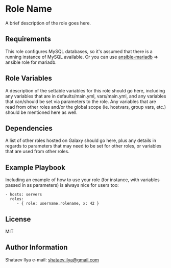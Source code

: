 Role Name
=========

A brief description of the role goes here.

Requirements
------------

This role configures MySQL databases, so it's assumed that there is a running instance of MySQL available. Or you can use [ansible-mariadb](https://github.com/dma-vitch/ansible/tree/master/mariadb-install/) => ansible role for mariadb.

Role Variables
--------------

A description of the settable variables for this role should go here, including any variables that are in defaults/main.yml, vars/main.yml, and any variables that can/should be set via parameters to the role. Any variables that are read from other roles and/or the global scope (ie. hostvars, group vars, etc.) should be mentioned here as well.

Dependencies
------------

A list of other roles hosted on Galaxy should go here, plus any details in regards to parameters that may need to be set for other roles, or variables that are used from other roles.

Example Playbook
----------------

Including an example of how to use your role (for instance, with variables passed in as parameters) is always nice for users too:

    - hosts: servers
      roles:
         - { role: username.rolename, x: 42 }

License
-------

MIT

Author Information
------------------
Shataev Ilya
e-mail: shataev.ilya@gmail.com



